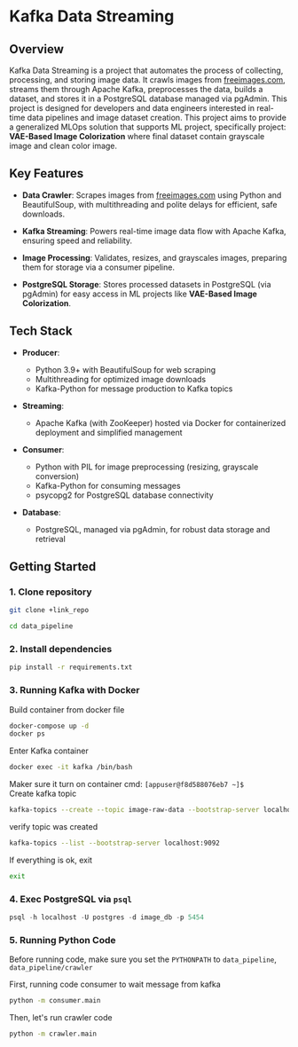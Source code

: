 # Kafka Data Streaming

## Overview

Kafka Data Streaming is a project that automates the process of collecting, processing, and storing image data. It crawls images from [freeimages.com](freeimages.com), streams them through Apache Kafka, preprocesses the data, builds a dataset, and stores it in a PostgreSQL database managed via pgAdmin. This project is designed for developers and data engineers interested in real-time data pipelines and image dataset creation.
This project aims to provide a generalized MLOps solution that supports ML project, specifically project: **VAE-Based Image Colorization** where final dataset contain grayscale image and clean color image.

## Key Features

- **Data Crawler**: Scrapes images from [freeimages.com](https://www.freeimages.com) using Python and BeautifulSoup, with multithreading and polite delays for efficient, safe downloads.
- **Kafka Streaming**: Powers real-time image data flow with Apache Kafka, ensuring speed and reliability.

- **Image Processing**: Validates, resizes, and grayscales images, preparing them for storage via a consumer pipeline.

- **PostgreSQL Storage**: Stores processed datasets in PostgreSQL (via pgAdmin) for easy access in ML projects like **VAE-Based Image Colorization**.

## Tech Stack

- **Producer**:

  - Python 3.9+ with BeautifulSoup for web scraping
  - Multithreading for optimized image downloads
  - Kafka-Python for message production to Kafka topics

- **Streaming**:

  - Apache Kafka (with ZooKeeper) hosted via Docker for containerized deployment and simplified management

- **Consumer**:

  - Python with PIL for image preprocessing (resizing, grayscale conversion)
  - Kafka-Python for consuming messages
  - psycopg2 for PostgreSQL database connectivity

- **Database**:
  - PostgreSQL, managed via pgAdmin, for robust data storage and retrieval

## Getting Started

### 1. Clone repository

```bash
git clone +link_repo
```

```bash
cd data_pipeline
```

### 2. Install dependencies

```bash
pip install -r requirements.txt
```

### 3. Running Kafka with Docker

Build container from docker file

```bash
docker-compose up -d
docker ps
```

Enter Kafka container

```bash
docker exec -it kafka /bin/bash
```

Maker sure it turn on container cmd: `[appuser@f8d588076eb7 ~]$`  
Create kafka topic

```bash
kafka-topics --create --topic image-raw-data --bootstrap-server localhost:9092 --partitions 1 --replication-factor 1
```

verify topic was created

```bash
kafka-topics --list --bootstrap-server localhost:9092
```

If everything is ok, exit

```bash
exit
```

### 4. Exec PostgreSQL via `psql`

```python
psql -h localhost -U postgres -d image_db -p 5454
```

### 5. Running Python Code

Before running code, make sure you set the `PYTHONPATH` to `data_pipeline`, `data_pipeline/crawler`

First, running code consumer to wait message from kafka

```bash
python -m consumer.main
```

Then, let's run crawler code

```bash
python -m crawler.main
```
